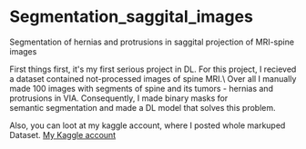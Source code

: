 # Segmentation_saggital_images
Segmentation of hernias and protrusions in saggital projection of MRI-spine images

First things first, it's my first serious project in DL. For this project, I recieved a dataset contained not-processed images of spine MRI.\ 
Over all I manually made 100 images with segments of spine and its tumors - hernias and protrusions in VIA. Consequently, I made binary masks for\
semantic segmentation and made a DL model that solves this problem.

Also, you can loot at my kaggle account, where I posted whole markuped Dataset.
[My Kaggle account](https://www.kaggle.com/kulakovnikita)
